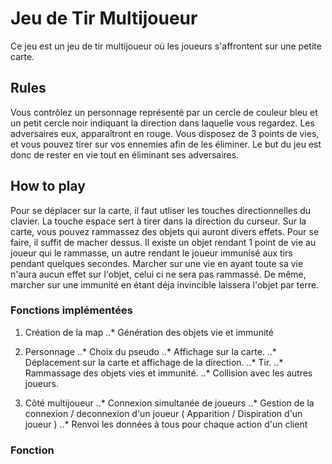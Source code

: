 # Jeu de Tir Multijoueur

Ce jeu est un jeu de tir multijoueur où les joueurs s'affrontent sur une petite carte.

## Rules

  Vous contrôlez un personnage représenté par un cercle de couleur bleu et un petit cercle noir indiquant la direction dans laquelle vous regardez. Les adversaires eux, apparaîtront en rouge. Vous disposez de 3 points de vies, et vous pouvez tirer sur vos ennemies afin de les éliminer. Le but du jeu est donc de rester en vie tout en éliminant ses adversaires.

## How to play

  Pour se déplacer sur la carte, il faut utliser les touches directionnelles du clavier. La touche espace sert à tirer dans la direction du curseur.
Sur la carte, vous pouvez rammassez des objets qui auront divers effets. Pour se faire, il suffit de macher dessus. Il existe un objet rendant 1 point de vie au joueur qui le rammasse, un autre rendant le joueur immunisé aux tirs pendant quelques secondes.
Marcher sur une vie en ayant toute sa vie n'aura aucun effet sur l'objet, celui ci ne sera pas rammassé. De même, marcher sur une immunité en étant déja invincible laissera l'objet par terre.

### Fonctions implémentées

1. Création de la map
  ..* Génération des objets vie et immunité

2. Personnage
  ..* Choix du pseudo
  ..* Affichage sur la carte.
  ..* Déplacement sur la carte et affichage de la direction.
  ..* Tir.
  ..* Rammassage des objets vies et immunité.
  ..* Collision avec les autres joueurs.
  
  3. Côté multijoueur
    ..* Connexion simultanée de joueurs
    ..* Gestion de la connexion / deconnexion d'un joueur ( Apparition / Dispiration d'un joueur )
    ..* Renvoi les données à tous pour chaque action d'un client
    
  ### Fonction
